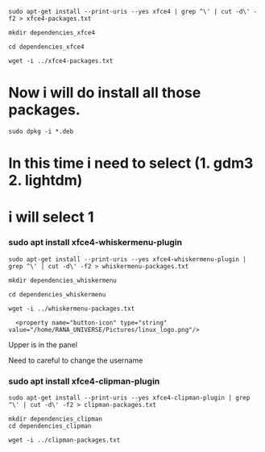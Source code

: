 


```
sudo apt-get install --print-uris --yes xfce4 | grep ^\' | cut -d\' -f2 > xfce4-packages.txt

mkdir dependencies_xfce4

cd dependencies_xfce4

wget -i ../xfce4-packages.txt
```

# Now i will do install all those packages.

```
sudo dpkg -i *.deb
```

# In this time i need to select (1. gdm3  2. lightdm)
# i will select 1

### sudo apt install xfce4-whiskermenu-plugin

```
sudo apt-get install --print-uris --yes xfce4-whiskermenu-plugin | grep ^\' | cut -d\' -f2 > whiskermenu-packages.txt

mkdir dependencies_whiskermenu

cd dependencies_whiskermenu

wget -i ../whiskermenu-packages.txt
```

      <property name="button-icon" type="string" value="/home/RANA_UNIVERSE/Pictures/linux_logo.png"/>
Upper is in the panel

Need to careful to change the username

### sudo apt install xfce4-clipman-plugin


```
sudo apt-get install --print-uris --yes xfce4-clipman-plugin | grep ^\' | cut -d\' -f2 > clipman-packages.txt

mkdir dependencies_clipman
cd dependencies_clipman

wget -i ../clipman-packages.txt
``` 







